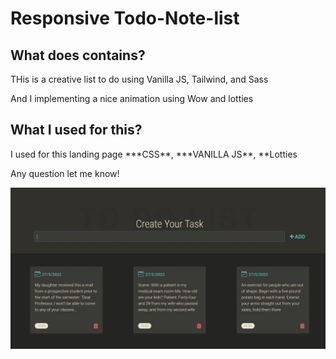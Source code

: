 <h1>Responsive Todo-Note-list</h1>
<h2>What does contains?</h2>

<p>THis is a creative list to do using Vanilla JS, Tailwind, and Sass</p>
<p>And I implementing a nice animation using Wow and lotties</p>

<h2>What I used for this?</h2>

<p>I used for this landing page ***CSS**, ***VANILLA JS**, **Lotties

<p>Any question let me know!</p>

<p><img src="todo-list-note.png" widt="80%"></p>
